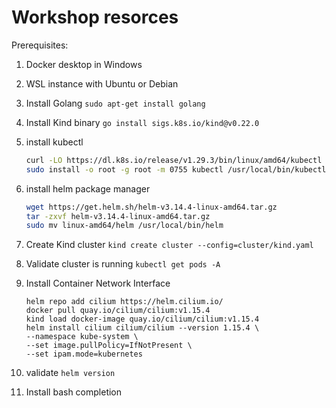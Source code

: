 # Workshop resorces

Prerequisites:
1. Docker desktop in Windows
2. WSL instance with Ubuntu or Debian

1. Install Golang `sudo apt-get install golang`
1. Install Kind binary `go install sigs.k8s.io/kind@v0.22.0`
1. install kubectl 
    ```bash
    curl -LO https://dl.k8s.io/release/v1.29.3/bin/linux/amd64/kubectl
    sudo install -o root -g root -m 0755 kubectl /usr/local/bin/kubectl
    ``` 
1. install helm package manager 
    ```bash
    wget https://get.helm.sh/helm-v3.14.4-linux-amd64.tar.gz
    tar -zxvf helm-v3.14.4-linux-amd64.tar.gz
    sudo mv linux-amd64/helm /usr/local/bin/helm
    ``` 
1. Create Kind cluster `kind create cluster --config=cluster/kind.yaml`
1. Validate cluster is running `kubectl get pods -A`
1. Install Container Network Interface 
    ```
    helm repo add cilium https://helm.cilium.io/
    docker pull quay.io/cilium/cilium:v1.15.4
    kind load docker-image quay.io/cilium/cilium:v1.15.4
    helm install cilium cilium/cilium --version 1.15.4 \
   --namespace kube-system \
   --set image.pullPolicy=IfNotPresent \
   --set ipam.mode=kubernetes
    ```
1. validate `helm version`

1. Install bash completion
